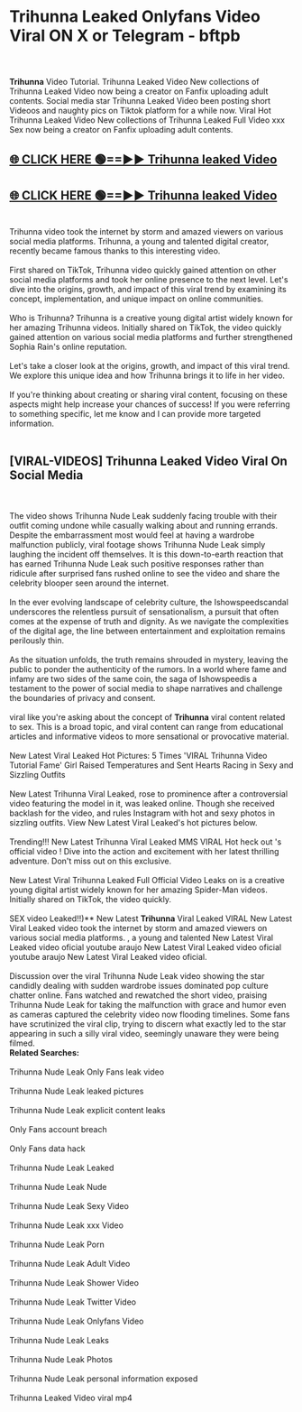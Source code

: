 <h1> Trihunna Leaked Onlyfans Video Viral ON X or Telegram - bftpb </h1>

# 
<br>
<strong>Trihunna</strong> Video Tutorial. Trihunna Leaked Video New collections of  Trihunna Leaked Video now being a creator on Fanfix uploading adult contents. Social media star Trihunna Leaked Video been posting short Videoos and naughty pics on Tiktok platform for a while now. Viral Hot Trihunna Leaked Video New collections of Trihunna Leaked Full Video xxx Sex now being a creator on Fanfix uploading adult contents.
<br>

## [🌐 CLICK HERE 🟢==►► Trihunna leaked Video ](https://onlyclips.site?title=Trihunna&ref=git)


## [🌐 CLICK HERE 🟢==►► Trihunna leaked Video ](https://onlyclips.site?title=Trihunna&ref=git)

<br>
Trihunna video took the internet by storm and amazed viewers on various social media platforms. Trihunna, a young and talented digital creator, recently became famous thanks to this interesting video.
<br><br>
First shared on TikTok, Trihunna video quickly gained attention on other social media platforms and took her online presence to the next level. Let's dive into the origins, growth, and impact of this viral trend by examining its concept, implementation, and unique impact on online communities.
<br><br>
Who is Trihunna? Trihunna is a creative young digital artist widely known for her amazing Trihunna videos. Initially shared on TikTok, the video quickly gained attention on various social media platforms and further strengthened Sophia Rain's online reputation.
<br><br>
Let's take a closer look at the origins, growth, and impact of this viral trend. We explore this unique idea and how Trihunna brings it to life in her video.
<br><br>
If you're thinking about creating or sharing viral content, focusing on these aspects might help increase your chances of success! If you were referring to something specific, let me know and I can provide more targeted information.
<br><br>
<h2>[VIRAL-VIDEOS] Trihunna Leaked Video Viral On Social Media</h2>
<br><br>
The video shows Trihunna Nude Leak suddenly facing trouble with their outfit coming undone while casually walking about and running errands. Despite the embarrassment most would feel at having a wardrobe malfunction publicly, viral footage shows Trihunna Nude Leak simply laughing the incident off themselves. It is this down-to-earth reaction that has earned Trihunna Nude Leak such positive responses rather than ridicule after surprised fans rushed online to see the video and share the celebrity blooper seen around the internet.
<br><br>
In the ever evolving landscape of celebrity culture, the Ishowspeedscandal underscores the relentless pursuit of sensationalism, a pursuit that often comes at the expense of truth and dignity. As we navigate the complexities of the digital age, the line between entertainment and exploitation remains perilously thin.
<br><br>
As the situation unfolds, the truth remains shrouded in mystery, leaving the public to ponder the authenticity of the rumors. In a world where fame and infamy are two sides of the same coin, the saga of Ishowspeedis a testament to the power of social media to shape narratives and challenge the boundaries of privacy and consent.
<br><br>
viral like you're asking about the concept of <strong>Trihunna</strong> viral content related to sex. This is a broad topic, and viral content can range from educational articles and informative videos to more sensational or provocative material.
<br><br>
New Latest Viral Leaked Hot Pictures: 5 Times 'VIRAL Trihunna Video Tutorial Fame' Girl Raised Temperatures and Sent Hearts Racing in Sexy and Sizzling Outfits
<br><br>
New Latest Trihunna Viral Leaked, rose to prominence after a controversial video featuring the model in it, was leaked online. Though she received backlash for the video, and rules Instagram with hot and sexy photos in sizzling outfits. View New Latest Viral Leaked's hot pictures below.
<br><br>
Trending!!! New Latest Trihunna Viral Leaked MMS VIRAL Hot heck out 's official video ! Dive into the action and excitement with her latest thrilling adventure. Don't miss out on this exclusive.
<br><br>
New Latest Viral Trihunna Leaked Full Official Video Leaks on  is a creative young digital artist widely known for her amazing Spider-Man videos. Initially shared on TikTok, the video quickly.
<br><br>
SEX video Leaked!!)** New Latest <strong>Trihunna</strong> Viral Leaked VIRAL New Latest Viral Leaked video took the internet by storm and amazed viewers on various social media platforms. , a young and talented New Latest Viral Leaked video oficial youtube araujo New Latest Viral Leaked video oficial youtube araujo New Latest Viral Leaked video oficial.
<br><br>
Discussion over the viral Trihunna Nude Leak video showing the star candidly dealing with sudden wardrobe issues dominated pop culture chatter online. Fans watched and rewatched the short video, praising Trihunna Nude Leak for taking the malfunction with grace and humor even as cameras captured the celebrity video now flooding timelines. Some fans have scrutinized the viral clip, trying to discern what exactly led to the star appearing in such a silly viral video, seemingly unaware they were being filmed.
<br>
<strong>Related Searches:</strong>
<br><br>
Trihunna Nude Leak Only Fans leak video
<br><br>
Trihunna Nude Leak leaked pictures
<br><br>
Trihunna Nude Leak explicit content leaks
<br><br>
Only Fans account breach
<br><br>
Only Fans data hack
<br><br>
Trihunna Nude Leak Leaked
<br><br>
Trihunna Nude Leak Nude
<br><br>
Trihunna Nude Leak Sexy Video
<br><br>
Trihunna Nude Leak xxx Video
<br><br>
Trihunna Nude Leak Porn
<br><br>
Trihunna Nude Leak Adult Video
<br><br>
Trihunna Nude Leak Shower Video
<br><br>
Trihunna Nude Leak Twitter Video
<br><br>
Trihunna Nude Leak Onlyfans Video
<br><br>
Trihunna Nude Leak Leaks
<br><br>
Trihunna Nude Leak Photos
<br><br>
Trihunna Nude Leak personal information exposed
<br><br>
Trihunna Leaked Video viral mp4